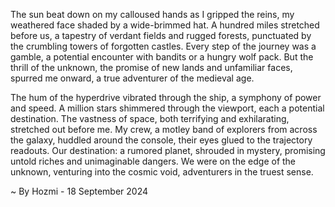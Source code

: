 
The sun beat down on my calloused hands as I gripped the reins, my weathered face shaded by a wide-brimmed hat.  A hundred miles stretched before us, a tapestry of verdant fields and rugged forests, punctuated by the crumbling towers of forgotten castles.  Every step of the journey was a gamble, a potential encounter with bandits or a hungry wolf pack.  But the thrill of the unknown, the promise of new lands and unfamiliar faces, spurred me onward, a true adventurer of the medieval age.

The hum of the hyperdrive vibrated through the ship, a symphony of power and speed.  A million stars shimmered through the viewport, each a potential destination.  The vastness of space, both terrifying and exhilarating, stretched out before me. My crew, a motley band of explorers from across the galaxy, huddled around the console, their eyes glued to the trajectory readouts.  Our destination: a rumored planet, shrouded in mystery, promising untold riches and unimaginable dangers.  We were on the edge of the unknown, venturing into the cosmic void, adventurers in the truest sense. 

~ By Hozmi - 18 September 2024
